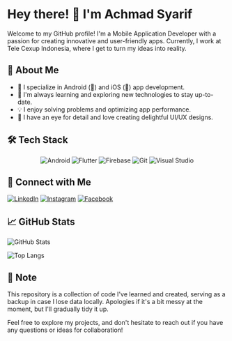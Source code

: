 # Hey there! 👋 I'm Achmad Syarif

Welcome to my GitHub profile! I'm a Mobile Application Developer with a passion for creating innovative and user-friendly apps. Currently, I work at Tele Cexup Indonesia, where I get to turn my ideas into reality.

## 🚀 About Me

- 🔭 I specialize in Android (📱) and iOS (🍎) app development.
- 🌱 I'm always learning and exploring new technologies to stay up-to-date.
- 💡 I enjoy solving problems and optimizing app performance.
- 🎨 I have an eye for detail and love creating delightful UI/UX designs.

## 🛠️ Tech Stack

<div align="center">
    <img src="https://img.icons8.com/color/48/000000/android.png" alt="Android" title="Android" />
    <img src="https://img.icons8.com/color/48/000000/flutter.png" alt="Flutter" title="Flutter" />
    <img src="https://img.icons8.com/color/48/000000/firebase.png" alt="Firebase" title="Firebase" />
    <img src="https://img.icons8.com/color/48/000000/git.png" alt="Git" title="Git" />
    <img src="https://img.icons8.com/color/48/000000/visual-studio-2019.png" alt="Visual Studio" title="Visual Studio" />
</div>

## 🔗 Connect with Me

[![LinkedIn](https://img.shields.io/badge/LinkedIn-achmadsyarif-blue?style=flat-square&logo=linkedin&logoColor=white)](https://www.linkedin.com/in/achmad-syarif-38a625255/)
[![Instagram](https://img.shields.io/badge/Instagram-achmad25-orange?style=flat-square&logo=instagram&logoColor=white)](https://www.instagram.com/_achmad25/)
[![Facebook](https://img.shields.io/badge/Facebook-achmadsyarif-blue?style=flat-square&logo=facebook&logoColor=white)](https://www.facebook.com/achmadsyarif/)

## 📈 GitHub Stats

![GitHub Stats](https://github-readme-stats.vercel.app/api?username=achmadsyarif252&show_icons=true&count_private=true&hide=prs)

![Top Langs](https://github-readme-stats.vercel.app/api/top-langs/?username=achmadsyarif252&layout=compact&theme=dark)

## 📝 Note

This repository is a collection of code I've learned and created, serving as a backup in case I lose data locally. Apologies if it's a bit messy at the moment, but I'll gradually tidy it up.

Feel free to explore my projects, and don't hesitate to reach out if you have any questions or ideas for collaboration!

<!--
achmadsyarif252/achmadsyarif252 is a ✨ special ✨ repository because its README.md (this file) appears on your GitHub profile.
You can click the Preview link to take a look at your changes.
-->
